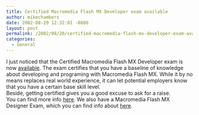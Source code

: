 ```yaml
---
title: Certified Macromedia Flash MX Developer exam available
author: mikechambers
date: 2002-08-20 12:32:01 -0800
layout: post
permalink: /2002/08/20/certified-macromedia-flash-mx-developer-exam-available/
categories:
  - General
---
```



I just noticed that the Certified Macromedia Flash MX Developer exam is now [available][1]. The exam certifies that you have a baseline of knowledge about developing and programing with Macromedia Flash MX. While it by no means replaces real world experience, it can let potential employers know that you have a certain base skill level.  
Beside, getting certified gives you a good excuse to ask for a raise.  
You can find more info [here][1]. We also have a Macromedia Flash MX Designer Exam, which you can find info about [here][2].

 [1]: http://www.macromedia.com/support/training/certified_professional_program/flashmx_developer.html
 [2]: http://www.macromedia.com/support/training/certified_professional_program/flash_designer.html